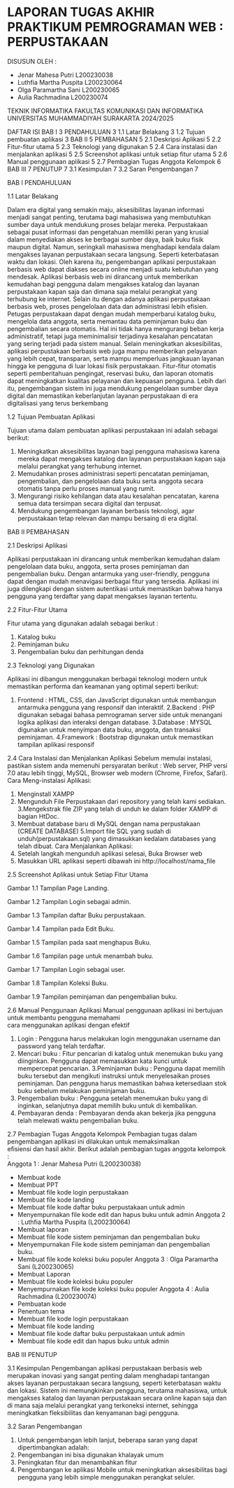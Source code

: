 # LAPORAN TUGAS AKHIR PRAKTIKUM PEMROGRAMAN WEB : PERPUSTAKAAN
 
DISUSUN OLEH :
- Jenar Mahesa Putri
L200230038
- Luthfia Martha Puspita
L200230064
- Olga Paramartha Sani
L200230065
- Aulia Rachmadina 
L200230074
  
TEKNIK INFORMATIKA
FAKULTAS KOMUNIKASI DAN INFORMATIKA
UNIVERSITAS MUHAMMADIYAH SURAKARTA
2024/2025

DAFTAR ISI
BAB I	3
PENDAHULUAN	3
1.1 Latar Belakang	3
1.2 Tujuan pembuatan aplikasi	3
BAB II	5
PEMBAHASAN	5
2.1 Deskripsi Aplikasi	5
2.2 Fitur-fitur utama	5
2.3 Teknologi yang digunakan	5
2.4 Cara instalasi dan menjalankan aplikasi	5
2.5 Screenshot aplikasi untuk setiap fitur utama	5
2.6 Manual penggunaan aplikasi	5
2.7 Pembagian Tugas Anggota Kelompok	6
BAB III	7
PENUTUP	7
3.1 Kesimpulan	7
3.2 Saran Pengembangan	7

BAB I
PENDAHULUAN

1.1 Latar Belakang 

Dalam era digital yang semakin maju, aksesibilitas layanan informasi menjadi sangat penting, terutama bagi mahasiswa yang membutuhkan sumber daya untuk mendukung proses belajar mereka. Perpustakaan sebagai pusat informasi dan pengetahuan memiliki peran yang krusial dalam menyediakan akses ke berbagai sumber daya, baik buku fisik maupun digital. Namun, seringkali mahasiswa menghadapi kendala dalam mengakses layanan perpustakaan secara langsung. Seperti keterbatasan waktu dan lokasi. Oleh karena itu, pengembangan aplikasi perpustakaan berbasis web dapat diakses secara online menjadi suatu kebutuhan yang mendesak. Aplikasi berbasis web ini dirancang untuk memberikan kemudahan bagi pengguna dalam mengakses katalog dan layanan perpustakaan kapan saja dan dimana saja melalui perangkat yang terhubung ke internet. Selain itu dengan adanya aplikasi perpustakaan berbasis web, proses pengelolaan data dan administrasi lebih efisien. Petugas perpustakaan dapat dengan mudah memperbarui katalog buku, mengelola data anggota, serta memantau data peminjaman buku dan pengembalian secara otomatis. Hal ini tidak hanya mengurangi beban kerja administratif, tetapi juga meminimalisir terjadinya kesalahan pencatatan yang sering terjadi pada sistem manual.
Selain meningkatkan aksesibilitas, aplikasi perpustakaan berbasis web juga mampu memberikan pelayanan yang lebih cepat, transparan, serta mampu memperluas jangkauan layanan hingga ke pengguna di luar lokasi fisik perpustakaan. Fitur-fitur otomatis seperti pemberitahuan pengingat, reservasi buku, dan laporan otomatis dapat meningkatkan kualitas pelayanan dan kepuasan pengguna. Lebih dari itu, pengembangan sistem ini juga mendukung pengelolaan sumber daya digital dan memastikan keberlanjutan layanan perpustakaan di era digitalisasi yang terus berkembang
 
1.2 Tujuan Pembuatan Aplikasi

Tujuan utama dalam pembuatan aplikasi perpustakaan ini adalah sebagai berikut:
1. Meningkatkan aksesibilitas layanan bagi pengguna mahasiswa karena mereka dapat mengakses katalog dan layanan perpustakaan kapan saja melalui perangkat yang terhubung internet.
2. Memudahkan proses administrasi seperti pencatatan peminjaman, pengembalian, dan pengelolaan data buku serta anggota secara otomatis tanpa perlu proses manual yang rumit.
3. Mengurangi risiko kehilangan data atau kesalahan pencatatan, karena semua data tersimpan secara digital dan terpusat.
4. Mendukung pengembangan layanan berbasis teknologi, agar perpustakaan tetap relevan dan mampu bersaing di era digital.

BAB II
PEMBAHASAN

2.1 Deskripsi Aplikasi 

Aplikasi perpustakaan ini dirancang untuk memberikan kemudahan dalam pengelolaan data buku, anggota, serta proses peminjaman dan pengembalian buku. Dengan antarmuka yang user-friendly, pengguna dapat dengan mudah menavigasi berbagai fitur yang tersedia. Aplikasi ini juga dilengkapi dengan sistem autentikasi untuk memastikan bahwa hanya pengguna yang terdaftar yang dapat mengakses layanan tertentu.

2.2 Fitur-Fitur Utama

Fitur utama yang digunakan adalah sebagai berikut :
1. Katalog buku 
2. Peminjaman buku
3. Pengembalian buku dan perhitungan denda


2.3 Teknologi yang Digunakan

Aplikasi ini dibangun menggunakan berbagai teknologi modern untuk memastikan
performa dan keamanan yang optimal seperti berikut:
1. Frontend : HTML, CSS, dan JavaScript digunakan untuk membangun antarmuka pengguna yang responsif dan interaktif.
2.Backend : PHP digunakan sebagai bahasa pemrograman server side untuk menangani logika aplikasi dan interaksi dengan database.
3.Database : MYSQL digunakan untuk menyimpan data buku, anggota, dan transaksi peminjaman.
4.Framework : Bootstrap digunakan untuk memastikan tampilan aplikasi responsif

2.4 Cara Instalasi dan Menjalankan Aplikasi
Sebelum memulai instalasi, pastikan sistem anda memenuhi persyaratan berikut :
Web server, PHP versi 7.0 atau lebih tinggi, MySQL, Browser web modern (Chrome, Firefox, Safari).
Cara Meng-instalasi Aplikasi:
1. Menginstall XAMPP 
2. Mengunduh File Perpustakaan dari repository yang telah kami sediakan.
3.Mengekstrak file ZIP yang telah di unduh ke dalam folder XAMPP di bagian HtDoc.
4. Membuat database baru di MySQL dengan nama  perpustakaan (CREATE DATABASE)
5.Import file SQL yang sudah di unduh(perpustakaan.sql) yang dimasukkan kedalam databases yang telah dibuat.
Cara Menjalankan Aplikasi:
1. Setelah langkah mengunduh aplikasi selesai, Buka Browser web 
2. Masukkan URL aplikasi seperti dibawah ini
http://localhost/nama_file

2.5 Screenshot Aplikasi untuk Setiap Fitur Utama

Gambar 1.1 Tampilan Page Landing.

Gambar 1.2 Tampilan Login sebagai admin.

Gambar 1.3 Tampilan daftar Buku perpustakaan.

Gambar 1.4 Tampilan pada Edit Buku.

Gambar 1.5 Tampilan pada saat menghapus Buku.

Gambar 1.6 Tampilan page untuk menambah buku.

Gambar 1.7 Tampilan Login sebagai user.

Gambar 1.8 Tampilan Koleksi Buku.

Gambar 1.9 Tampilan peminjaman dan pengembalian buku.


2.6 Manual Penggunaan Aplikasi
Manual penggunaan aplikasi ini bertujuan untuk membantu pengguna memahami  
cara menggunakan aplikasi dengan efektif
1. Login : Pengguna harus melakukan login menggunakan username dan password yang telah terdaftar.
2. Mencari buku : Fitur pencarian di katalog untuk menemukan buku yang diinginkan. Pengguna dapat memasukkan kata kunci untuk mempercepat pencarian.
3.Peminjaman buku : Pengguna dapat memilih buku tersebut dan mengikuti instruksi untuk menyelesaikan proses peminjaman. Dan pengguna harus memastikan bahwa ketersediaan stok buku sebelum melakukan peminjaman buku.
4. Pengembalian buku : Pengguna setelah menemukan buku yang di inginkan, selanjutnya dapat memilih buku untuk di kembalikan.
5. Pembayaran denda : Pembayaran denda akan bekerja jika pengguna telah melewati waktu pengembalian buku.

2.7 Pembagian Tugas Anggota Kelompok
Pembagian tugas dalam pengembangan aplikasi ini dilakukan untuk memaksimalkan  
efisiensi dan hasil akhir. Berikut adalah pembagian tugas anggota kelompok :   
Anggota 1 : Jenar Mahesa Putri (L200230038)
 - Membuat kode 
 - Membuat PPT
 - Membuat file kode login perpustakaan
 - Membuat file kode landing 
 - Membuat file kode daftar buku perpustakaan untuk admin
 - Menyempurnakan file kode edit dan hapus buku untuk admin
  Anggota 2 : Luthfia Martha Puspita (L200230064)
 - Membuat laporan
 - Membuat file kode sistem peminjaman dan pengembalian buku
 - Menyempurnakan File kode sistem peminjaman dan pengembalian buku.
 - Membuat file kode koleksi buku populer
Anggota 3 : Olga Paramartha Sani (L200230065)
 - Membuat Laporan
 - Membuat file kode koleksi buku populer
 - Menyempurnakan file kode koleksi buku populer 
Anggota 4 : Aulia Rachmadina (L200230074)
 - Pembuatan kode 
 - Penentuan tema
 - Membuat file kode login perpustakaan
 - Membuat file kode landing 
 - Membuat file kode daftar buku perpustakaan untuk admin
 - Membuat file kode edit dan hapus buku untuk admin  

BAB III
PENUTUP

3.1 Kesimpulan 
Pengembangan aplikasi perpustakaan berbasis web merupakan inovasi yang sangat penting dalam menghadapi tantangan akses layanan perpustakaan secara langsung, seperti keterbatasan waktu dan lokasi. Sistem ini memungkinkan pengguna, terutama mahasiswa, untuk mengakses katalog dan layanan perpustakaan secara online kapan saja dan di mana saja melalui perangkat yang terkoneksi internet, sehingga meningkatkan fleksibilitas dan kenyamanan bagi pengguna. 

3.2 Saran Pengembangan
1. Untuk pengembangan lebih lanjut, beberapa saran yang dapat dipertimbangkan adalah:
2. Pengembangan ini bisa digunakan khalayak umum
3. Peningkatan fitur dan menambahkan fitur 
4. Pengembangan ke aplikasi Mobile untuk meningkatkan aksesibilitas bagi pengguna yang lebih simple menggunakan perangkat seluler.
